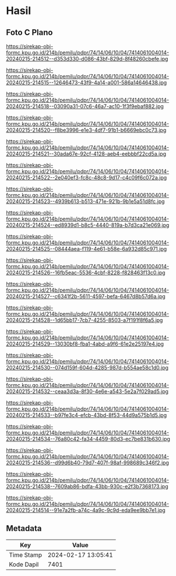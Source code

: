 # Hasil

## Foto C Plano

https://sirekap-obj-formc.kpu.go.id/214b/pemilu/pdpr/74/14/06/10/04/7414061004014-20240215-214512--d353d330-d086-43bf-829d-8f48260cbefe.jpg

https://sirekap-obj-formc.kpu.go.id/214b/pemilu/pdpr/74/14/06/10/04/7414061004014-20240215-214515--12646473-43f9-4a14-a001-586a14646438.jpg

https://sirekap-obj-formc.kpu.go.id/214b/pemilu/pdpr/74/14/06/10/04/7414061004014-20240215-214518--03090a31-07c6-46a7-ac10-1f3f9ebaf882.jpg

https://sirekap-obj-formc.kpu.go.id/214b/pemilu/pdpr/74/14/06/10/04/7414061004014-20240215-214520--f8be3996-e1e3-4df7-91b1-b6669ebc0c73.jpg

https://sirekap-obj-formc.kpu.go.id/214b/pemilu/pdpr/74/14/06/10/04/7414061004014-20240215-214521--30ada67e-92cf-4128-aeb4-eebbbf22cd5a.jpg

https://sirekap-obj-formc.kpu.go.id/214b/pemilu/pdpr/74/14/06/10/04/7414061004014-20240215-214522--2e040ef3-fc8c-48c8-9d17-c4c09f6c072a.jpg

https://sirekap-obj-formc.kpu.go.id/214b/pemilu/pdpr/74/14/06/10/04/7414061004014-20240215-214523--4939b613-b513-471e-921b-9b1e5a51d8fc.jpg

https://sirekap-obj-formc.kpu.go.id/214b/pemilu/pdpr/74/14/06/10/04/7414061004014-20240215-214524--ed8939d1-b8c5-4440-819a-b7d3ca21e069.jpg

https://sirekap-obj-formc.kpu.go.id/214b/pemilu/pdpr/74/14/06/10/04/7414061004014-20240215-214525--08444aea-f119-4e61-b58e-6a932d85c971.jpg

https://sirekap-obj-formc.kpu.go.id/214b/pemilu/pdpr/74/14/06/10/04/7414061004014-20240215-214526--16fb5eac-5536-4cbf-8228-f828463f13c0.jpg

https://sirekap-obj-formc.kpu.go.id/214b/pemilu/pdpr/74/14/06/10/04/7414061004014-20240215-214527--c6341f2b-5611-4597-befa-6467d8b57d6a.jpg

https://sirekap-obj-formc.kpu.go.id/214b/pemilu/pdpr/74/14/06/10/04/7414061004014-20240215-214528--1d65bb17-7cb7-4255-8503-a7f191f8f6a5.jpg

https://sirekap-obj-formc.kpu.go.id/214b/pemilu/pdpr/74/14/06/10/04/7414061004014-20240215-214529--13030bf8-fba1-4abd-a9f6-61e2e25197e4.jpg

https://sirekap-obj-formc.kpu.go.id/214b/pemilu/pdpr/74/14/06/10/04/7414061004014-20240215-214530--074d159f-604d-4285-987d-b554ae58c1d0.jpg

https://sirekap-obj-formc.kpu.go.id/214b/pemilu/pdpr/74/14/06/10/04/7414061004014-20240215-214532--ceaa3d3a-8f30-4e6e-a543-5e2a7f029ad5.jpg

https://sirekap-obj-formc.kpu.go.id/214b/pemilu/pdpr/74/14/06/10/04/7414061004014-20240215-214533--b97fe3c4-efcb-43bd-8f53-44d9a575b1d5.jpg

https://sirekap-obj-formc.kpu.go.id/214b/pemilu/pdpr/74/14/06/10/04/7414061004014-20240215-214534--76a80c42-fa34-4459-80d3-ec7be831b630.jpg

https://sirekap-obj-formc.kpu.go.id/214b/pemilu/pdpr/74/14/06/10/04/7414061004014-20240215-214536--d99d6b40-79d7-407f-98af-998689c346f2.jpg

https://sirekap-obj-formc.kpu.go.id/214b/pemilu/pdpr/74/14/06/10/04/7414061004014-20240215-214538--7609ab86-bdfa-43bb-930c-e2f3b7368173.jpg

https://sirekap-obj-formc.kpu.go.id/214b/pemilu/pdpr/74/14/06/10/04/7414061004014-20240215-214514--91e7a2fb-a74c-4a9c-9c9d-eda9ee9bb7e1.jpg


## Metadata

| Key        | Value               |
| ---------- | ------------------- |
| Time Stamp | 2024-02-17 13:05:41 |
| Kode Dapil | 7401                |



